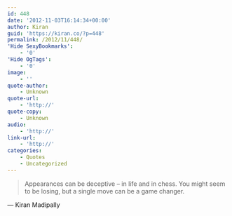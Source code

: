 ```yaml
---
id: 448
date: '2012-11-03T16:14:34+00:00'
author: Kiran
guid: 'https://kiran.co/?p=448'
permalink: /2012/11/448/
'Hide SexyBookmarks':
    - '0'
'Hide OgTags':
    - '0'
image:
    - ''
quote-author:
    - Unknown
quote-url:
    - 'http://'
quote-copy:
    - Unknown
audio:
    - 'http://'
link-url:
    - 'http://'
categories:
    - Quotes
    - Uncategorized
---
```


> Appearances can be deceptive – in life and in chess. You might seem to be losing, but a single move can be a game changer.

— Kiran Madipally